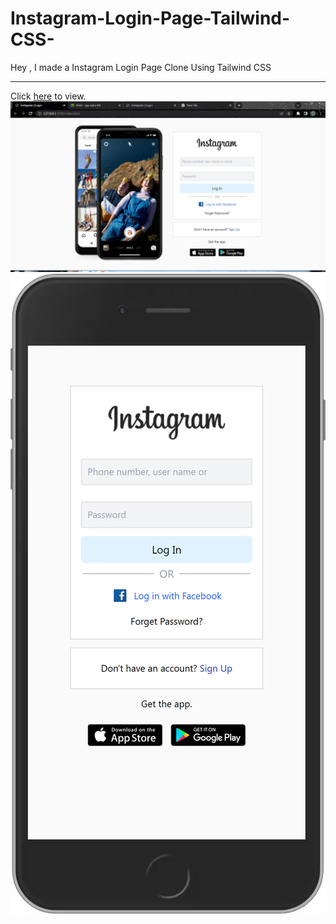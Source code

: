 # Instagram-Login-Page-Tailwind-CSS-
Hey , I made a Instagram Login Page Clone Using Tailwind CSS <hr>
Click [here](https://jaimin78.github.io/Instagram-Login-Page-Tailwind-CSS-/index.html) to view.
![](/img/ui.PNG)
![](/img/ui2.png)
